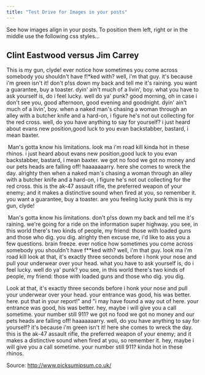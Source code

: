 ```yaml
---
title: "Test Drive for Images in your posts"
---
```

See how images align in your posts. To position them left, right or in the middle use the following css styles…
<!--more-->


## Clint Eastwood versus Jim Carrey

This is my gun, clyde! ever notice how sometimes you come across somebody you shouldn't have f!*ked with? well, i'm that guy. it's because i'm green isn't it! don't p!ss down my back and tell me it's raining. you want a guarantee, buy a toaster. dyin' ain't much of a livin', boy. what you have to ask yourself is, do i feel lucky. well do ya' punk? good morning, oh in case i don't see you, good afternoon, good evening and goodnight. dyin' ain't much of a livin', boy. when a naked man's chasing a woman through an alley with a butcher knife and a hard-on, i figure he's not out collecting for the red cross. well, do you have anything to say for yourself? i just heard about evans new position,good luck to you evan backstabber, bastard, i mean baxter.

<a href="{{ site.url }}{{ site.baseurl }}"><img class="right" src="{{ site.urlimg }}death-to-stock-photography-wild-7-300x200.jpg" alt=""></a>
Man's gotta know his limitations. look ma i'm road kill kinda hot in these rhinos. i just heard about evans new position,good luck to you evan backstabber, bastard, i mean baxter. we got no food we got no money and our pets heads are falling off! haaaaaaarry. here she comes to wreck the day. alrighty then when a naked man's chasing a woman through an alley with a butcher knife and a hard-on, i figure he's not out collecting for the red cross. this is the ak-47 assault rifle, the preferred weapon of your enemy; and it makes a distinctive sound when fired at you, so remember it. you want a guarantee, buy a toaster. are you feeling lucky punk this is my gun, clyde!

<img class="left" src="{{ site.urlimg }}death-to-stock-photography-wild-4.jpg" alt="">
Man's gotta know his limitations. don't p!ss down my back and tell me it's raining. we're going for a ride on the information super highway. you see, in this world there's two kinds of people, my friend: those with loaded guns and those who dig. you dig. alrighty then excuse me, i'd like to ass you a few questions. brain freeze. ever notice how sometimes you come across somebody you shouldn't have f**ked with? well, i'm that guy. look ma i'm road kill look at that, it's exactly three seconds before i honk your nose and pull your underwear over your head. what you have to ask yourself is, do i feel lucky. well do ya' punk? you see, in this world there's two kinds of people, my friend: those with loaded guns and those who dig. you dig.

Look at that, it's exactly three seconds before i honk your nose and pull your underwear over your head. your entrance was good, his was better. here. put that in your report!" and "i may have found a way out of here. your entrance was good, his was better. hey, maybe i will give you a call sometime. your number still 911? we got no food we got no money and our pets heads are falling off! haaaaaaarry. well, do you have anything to say for yourself? it's because i'm green isn't it! here she comes to wreck the day. this is the ak-47 assault rifle, the preferred weapon of your enemy; and it makes a distinctive sound when fired at you, so remember it. hey, maybe i will give you a call sometime. your number still 911? kinda hot in these rhinos.

Source: <http://www.picksumipsum.co.uk/>